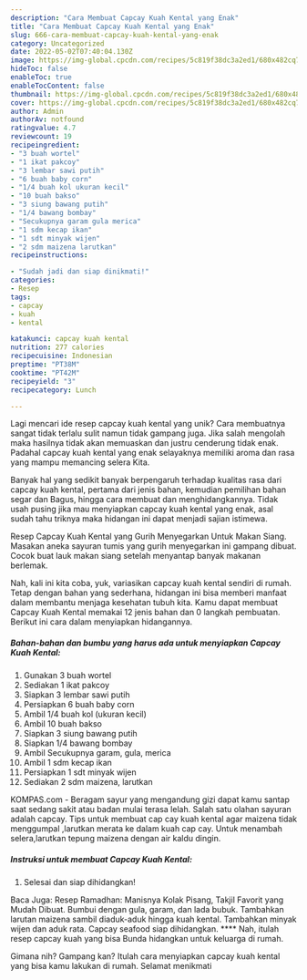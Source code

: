 ```yaml
---
description: "Cara Membuat Capcay Kuah Kental yang Enak"
title: "Cara Membuat Capcay Kuah Kental yang Enak"
slug: 666-cara-membuat-capcay-kuah-kental-yang-enak
category: Uncategorized
date: 2022-05-02T07:40:04.130Z
image: https://img-global.cpcdn.com/recipes/5c819f38dc3a2ed1/680x482cq70/capcay-kuah-kental-foto-resep-utama.jpg
hideToc: false
enableToc: true
enableTocContent: false
thumbnail: https://img-global.cpcdn.com/recipes/5c819f38dc3a2ed1/680x482cq70/capcay-kuah-kental-foto-resep-utama.jpg
cover: https://img-global.cpcdn.com/recipes/5c819f38dc3a2ed1/680x482cq70/capcay-kuah-kental-foto-resep-utama.jpg
author: Admin
authorAv: notfound
ratingvalue: 4.7
reviewcount: 19
recipeingredient:
- "3 buah wortel"
- "1 ikat pakcoy"
- "3 lembar sawi putih"
- "6 buah baby corn"
- "1/4 buah kol ukuran kecil"
- "10 buah bakso"
- "3 siung bawang putih"
- "1/4 bawang bombay"
- "Secukupnya garam gula merica"
- "1 sdm kecap ikan"
- "1 sdt minyak wijen"
- "2 sdm maizena larutkan"
recipeinstructions:

- "Sudah jadi dan siap dinikmati!"
categories:
- Resep
tags:
- capcay
- kuah
- kental

katakunci: capcay kuah kental 
nutrition: 277 calories
recipecuisine: Indonesian
preptime: "PT38M"
cooktime: "PT42M"
recipeyield: "3"
recipecategory: Lunch

---
```





Lagi mencari ide resep capcay kuah kental yang unik? Cara membuatnya sangat tidak terlalu sulit namun tidak gampang juga. Jika salah mengolah maka hasilnya tidak akan memuaskan dan justru cenderung tidak enak. Padahal capcay kuah kental yang enak selayaknya memiliki aroma dan rasa yang mampu memancing selera Kita.





Banyak hal yang sedikit banyak berpengaruh terhadap kualitas rasa dari capcay kuah kental, pertama dari jenis bahan, kemudian pemilihan bahan segar dan Bagus, hingga cara membuat dan menghidangkannya. Tidak usah pusing jika mau menyiapkan capcay kuah kental yang enak,      asal sudah tahu triknya maka hidangan ini dapat menjadi sajian istimewa.














Resep Capcay Kuah Kental yang Gurih Menyegarkan Untuk Makan Siang. Masakan aneka sayuran tumis yang gurih menyegarkan ini gampang dibuat. Cocok buat lauk makan siang setelah menyantap banyak makanan berlemak.






Nah, kali ini kita coba, yuk, variasikan capcay kuah kental sendiri di rumah. Tetap dengan bahan yang sederhana, hidangan ini bisa memberi manfaat dalam membantu menjaga kesehatan tubuh kita. Kamu dapat membuat Capcay Kuah Kental memakai 12 jenis bahan dan 0 langkah pembuatan. Berikut ini cara dalam menyiapkan hidangannya.

<!--inarticleads1-->

##### Bahan-bahan dan bumbu yang harus ada untuk menyiapkan Capcay Kuah Kental:

1. Gunakan 3 buah wortel
1. Sediakan 1 ikat pakcoy
1. Siapkan 3 lembar sawi putih
1. Persiapkan 6 buah baby corn
1. Ambil 1/4 buah kol (ukuran kecil)
1. Ambil 10 buah bakso
1. Siapkan 3 siung bawang putih
1. Siapkan 1/4 bawang bombay
1. Ambil Secukupnya garam, gula, merica
1. Ambil 1 sdm kecap ikan
1. Persiapkan 1 sdt minyak wijen
1. Sediakan 2 sdm maizena, larutkan


KOMPAS.com - Beragam sayur yang mengandung gizi dapat kamu santap saat sedang sakit atau badan mulai terasa lelah. Salah satu olahan sayuran adalah capcay. Tips untuk membuat cap cay kuah kental agar maizena tidak menggumpal ,larutkan merata ke dalam kuah cap cay. Untuk menambah selera,larutkan tepung maizena dengan air kaldu dingin. 

<!--inarticleads2-->

##### Instruksi untuk membuat Capcay Kuah Kental:


1. Selesai dan siap dihidangkan!

Baca Juga: Resep Ramadhan: Manisnya Kolak Pisang, Takjil Favorit yang Mudah Dibuat. Bumbui dengan gula, garam, dan lada bubuk. Tambahkan larutan maizena sambil diaduk-aduk hingga kuah kental. Tambahkan minyak wijen dan aduk rata. Capcay seafood siap dihidangkan. **** Nah, itulah resep capcay kuah yang bisa Bunda hidangkan untuk keluarga di rumah. 

Gimana nih? Gampang kan? Itulah cara menyiapkan capcay kuah kental yang bisa kamu lakukan di rumah. Selamat menikmati
